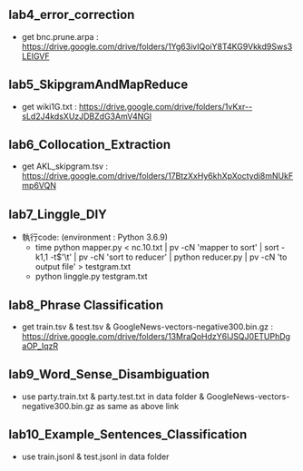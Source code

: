 ## lab4_error_correction  
* get bnc.prune.arpa : https://drive.google.com/drive/folders/1Yg63ivIQoiY8T4KG9Vkkd9Sws3LEIGVF  
## lab5_SkipgramAndMapReduce  
* get wiki1G.txt : https://drive.google.com/drive/folders/1vKxr--sLd2J4kdsXUzJDBZdG3AmV4NGl  
## lab6_Collocation_Extraction
* get AKL_skipgram.tsv : https://drive.google.com/drive/folders/17BtzXxHy6khXpXoctydi8mNUkFmp6VQN
## lab7_Linggle_DIY  
* 執行code: (environment : Python 3.6.9)
  * time python mapper.py < nc.10.txt | pv -cN 'mapper to sort' | sort -k1,1 -t$'\t' | pv -cN 'sort to reducer' | python reducer.py | pv -cN 'to output file' > testgram.txt
  * python linggle.py testgram.txt
## lab8_Phrase Classification
* get train.tsv & test.tsv & GoogleNews-vectors-negative300.bin.gz : https://drive.google.com/drive/folders/13MraQoHdzY6lJSQJ0ETUPhDgaOP_IqzR
## lab9_Word_Sense_Disambiguation
* use party.train.txt & party.test.txt in data folder & GoogleNews-vectors-negative300.bin.gz as same as above link
## lab10_Example_Sentences_Classification
* use train.jsonl & test.jsonl in data folder
